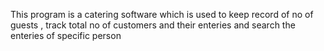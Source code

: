 This program is a catering software which is used to keep record of no of guests , track total no of customers and their enteries and search the enteries of specific person
